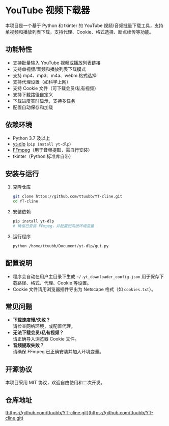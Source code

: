 # YouTube 视频下载器

本项目是一个基于 Python 和 tkinter 的 YouTube 视频/音频批量下载工具，支持单视频和播放列表下载，支持代理、Cookie、格式选择、断点续传等功能。

## 功能特性

- 支持批量输入 YouTube 视频或播放列表链接
- 支持单视频/音频和播放列表下载模式
- 支持 mp4、mp3、m4a、webm 格式选择
- 支持代理设置（如科学上网）
- 支持 Cookie 文件（可下载会员/私有视频）
- 支持下载路径自定义
- 下载进度实时显示，支持多任务
- 配置自动保存和加载

## 依赖环境

- Python 3.7 及以上
- [yt-dlp](https://github.com/yt-dlp/yt-dlp) (`pip install yt-dlp`)
- [FFmpeg](https://ffmpeg.org/)（用于音频提取，需自行安装）
- tkinter（Python 标准库自带）

## 安装与运行

1. 克隆仓库

   ```bash
   git clone https://github.com/ttuubb/YT-cline.git
   cd YT-cline
   ```

2. 安装依赖

   ```bash
   pip install yt-dlp
   # 确保已安装 FFmpeg，并配置到系统环境变量
   ```

3. 运行程序

   ```bash
   python /home/ttuubb/Document/yt-dlp/gui.py
   ```

## 配置说明

- 程序会自动在用户主目录下生成 `~/.yt_downloader_config.json` 用于保存下载路径、格式、代理、Cookie 等设置。
- Cookie 文件请用浏览器插件导出为 Netscape 格式（如 `cookies.txt`）。

## 常见问题

- **下载速度慢/失败？**  
  请检查网络环境，或配置代理。
- **无法下载会员/私有视频？**  
  请正确导入浏览器 Cookie 文件。
- **音频提取失败？**  
  请确保 FFmpeg 已正确安装并加入环境变量。

## 开源协议

本项目采用 MIT 协议，欢迎自由使用和二次开发。

## 仓库地址

[https://github.com/ttuubb/YT-cline.git](https://github.com/ttuubb/YT-cline.git)
